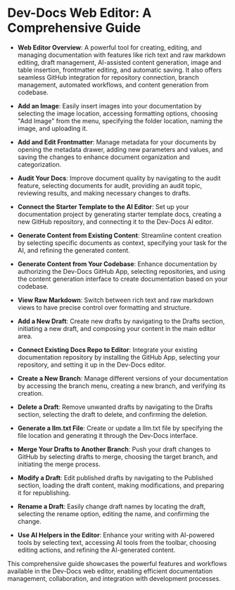 

  # Dev-Docs Web Editor: A Comprehensive Guide

- **Web Editor Overview**: A powerful tool for creating, editing, and managing documentation with features like rich text and raw markdown editing, draft management, AI-assisted content generation, image and table insertion, frontmatter editing, and automatic saving. It also offers seamless GitHub integration for repository connection, branch management, automated workflows, and content generation from codebase.

- **Add an Image**: Easily insert images into your documentation by selecting the image location, accessing formatting options, choosing "Add Image" from the menu, specifying the folder location, naming the image, and uploading it.

- **Add and Edit Frontmatter**: Manage metadata for your documents by opening the metadata drawer, adding new parameters and values, and saving the changes to enhance document organization and categorization.

- **Audit Your Docs**: Improve document quality by navigating to the audit feature, selecting documents for audit, providing an audit topic, reviewing results, and making necessary changes to drafts.

- **Connect the Starter Template to the AI Editor**: Set up your documentation project by generating starter template docs, creating a new GitHub repository, and connecting it to the Dev-Docs AI editor.

- **Generate Content from Existing Content**: Streamline content creation by selecting specific documents as context, specifying your task for the AI, and refining the generated content.

- **Generate Content from Your Codebase**: Enhance documentation by authorizing the Dev-Docs GitHub App, selecting repositories, and using the content generation interface to create documentation based on your codebase.

- **View Raw Markdown**: Switch between rich text and raw markdown views to have precise control over formatting and structure.

- **Add a New Draft**: Create new drafts by navigating to the Drafts section, initiating a new draft, and composing your content in the main editor area.

- **Connect Existing Docs Repo to Editor**: Integrate your existing documentation repository by installing the GitHub App, selecting your repository, and setting it up in the Dev-Docs editor.

- **Create a New Branch**: Manage different versions of your documentation by accessing the branch menu, creating a new branch, and verifying its creation.

- **Delete a Draft**: Remove unwanted drafts by navigating to the Drafts section, selecting the draft to delete, and confirming the deletion.

- **Generate a llm.txt File**: Create or update a llm.txt file by specifying the file location and generating it through the Dev-Docs interface.

- **Merge Your Drafts to Another Branch**: Push your draft changes to GitHub by selecting drafts to merge, choosing the target branch, and initiating the merge process.

- **Modify a Draft**: Edit published drafts by navigating to the Published section, loading the draft content, making modifications, and preparing it for republishing.

- **Rename a Draft**: Easily change draft names by locating the draft, selecting the rename option, editing the name, and confirming the change.

- **Use AI Helpers in the Editor**: Enhance your writing with AI-powered tools by selecting text, accessing AI tools from the toolbar, choosing editing actions, and refining the AI-generated content.

This comprehensive guide showcases the powerful features and workflows available in the Dev-Docs web editor, enabling efficient documentation management, collaboration, and integration with development processes.

  